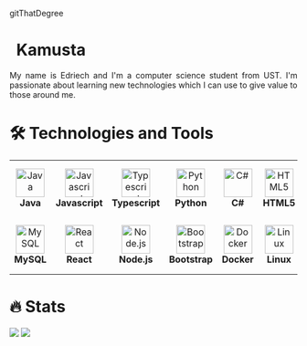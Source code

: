 gitThatDegree

<!---
kudegras/kudegras is a ✨ special ✨ repository because its `README.md` (this file) appears on your GitHub profile.
You can click the Preview link to take a look at your changes.
--->

# <img src="https://media.giphy.com/media/hvRJCLFzcasrR4ia7z/giphy.gif" width="5px"> Kamusta

<div align="justify">
My name is Edriech and I'm a computer science student from UST. I'm passionate about learning new technologies which I can use to give value to those around me.
<div>

# 🛠 Technologies and Tools

<table>
    <tr>
        <td align="center" width="100px" height="100px">
            <img
                src="https://cdn.jsdelivr.net/gh/devicons/devicon/icons/java/java-original.svg"
                width="50px"
                height="50px"
                alt="Java"
            />
            <br> <strong>Java</strong>
        </td>
        <td align="center" width="100px" height="100px">
            <img
                src="https://cdn.jsdelivr.net/gh/devicons/devicon/icons/javascript/javascript-plain.svg"
                width="50px"
                height="50px"
                alt="Javascript"
            />
            <br> <strong>Javascript</strong>
        </td>
        <td align="center" width="100px" height="100px">
            <img
                src="https://cdn.jsdelivr.net/gh/devicons/devicon/icons/typescript/typescript-plain.svg"
                width="50px"
                height="50px"
                alt="Typescript"
            />
            <br> <strong>Typescript</strong>
        </td>
        <td align="center" width="100px" height="100px">
            <img
                src="https://cdn.jsdelivr.net/gh/devicons/devicon/icons/python/python-original.svg"
                width="50px"
                height="50px"
                alt="Python"
            />
            <br> <strong>Python</strong>
        </td>
        <td align="center" width="100px" height="100px">
            <img
                src="https://cdn.jsdelivr.net/gh/devicons/devicon/icons/csharp/csharp-original.svg"
                width="50px"
                height="50px"
                alt="C#"
            />
            <br> <strong>C#</strong>
        </td>
        <td align="center" width="100px" height="100px">
            <img
                src="https://cdn.jsdelivr.net/gh/devicons/devicon/icons/html5/html5-original.svg"
                width="50px"
                height="50px"
                alt="HTML5"
            />
            <br> <strong>HTML5</strong>
        </td>
        <td align="center" width="100px" height="100px">
            <img
                src="https://cdn.jsdelivr.net/gh/devicons/devicon/icons/css3/css3-original.svg"
                width="50px"
                height="50px"
                alt="CSS3"
            />
            <br> <strong>CSS3</strong>
        </td>
        <td align="center" width="100px" height="100px">
            <img
                src="https://cdn.jsdelivr.net/gh/devicons/devicon/icons/spring/spring-original.svg"
                width="50px"
                height="50px"
                alt="Spring"
            />
            <br> <strong>Spring</strong>
        </td>
    </tr>
    <tr>
        <td align="center" width="100px" height="100px">
            <img
                src="https://cdn.jsdelivr.net/gh/devicons/devicon/icons/mysql/mysql-original.svg"
                width="50px"
                height="50px"
                alt="MySQL"
            />
            <br> <strong>MySQL</strong>
        </td>
        <td align="center" width="100px" height="100px">
            <img
                src="https://cdn.jsdelivr.net/gh/devicons/devicon/icons/react/react-original.svg"
                width="50px"
                height="50px"
                alt="React"
            />
            <br> <strong>React</strong>
        </td>
        <td align="center" width="100px" height="100px">
            <img
                src="https://cdn.jsdelivr.net/gh/devicons/devicon/icons/nodejs/nodejs-original.svg"
                width="50px"
                height="50px"
                alt="Node.js"
            />
            <br> <strong>Node.js</strong>
        </td>
        <td align="center" width="100px" height="100px">
            <img
                src="https://cdn.jsdelivr.net/gh/devicons/devicon/icons/bootstrap/bootstrap-original.svg"
                width="50px"
                height="50px"
                alt="Bootstrap"
            />
            <br> <strong>Bootstrap</strong>
        </td>
        <td align="center" width="100px" height="100px">
            <img
                src="https://cdn.jsdelivr.net/gh/devicons/devicon/icons/docker/docker-original.svg"
                width="50px"
                height="50px"
                alt="Docker"
            />
            <br> <strong>Docker</strong>
        </td>
        <td align="center" width="100px" height="100px">
            <img
                src="https://cdn.jsdelivr.net/gh/devicons/devicon/icons/linux/linux-original.svg"
                width="50px"
                height="50px"
                alt="Linux"
            />
            <br> <strong>Linux</strong>
        </td>
        <td align="center" width="100px" height="100px">
            <img
                src="https://upload.wikimedia.org/wikipedia/commons/9/9c/IntelliJ_IDEA_Icon.svg"
                width="50px"
                height="50px"
                alt="IntelliJ"
            />
            <br> <strong>IntelliJ</strong>
        </td>
        <td align="center" width="100px" height="100px">
            <img
                src="https://cdn.jsdelivr.net/gh/devicons/devicon/icons/figma/figma-original.svg"
                width="50px"
                height="50px"
                alt="Figma"
            />
            <br> <strong>Figma</strong>
        </td>
    </tr>
</table>

# 🔥️ Stats

<img
  src="https://github-readme-stats.vercel.app/api?username=kudegras&show_icons=true&theme=radical&&hide_border=true"
/>
<img
  src="https://github-readme-streak-stats.herokuapp.com/?user=kudegras&&theme=radical&&hide_border=true"
/>

